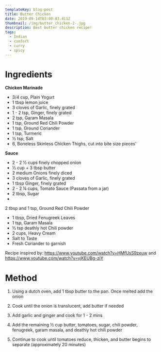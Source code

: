 ```yaml
---
templateKey: blog-post
title: Butter Chicken
date: 2019-09-14T03:00:03.411Z
thumbnail: /img/butter_chicken-2-.jpg
description: Best butter chicken recipe!
tags:
  - Indian
  - comfort
  - curry
  - spicy
---
```

# Ingredients

**Chicken Marinade**

* 3/4 cup, Plain Yogurt
* 1 tbsp lemon juice
* 3 cloves of Garlic, finely grated
* 1 - 2 tsp, Ginger, finely grated
* 2 tsp, Garam Masala
* 1 tsp, Ground Red Chili Powder
* 1 tsp, Ground Coriander
* 1 tsp, Turmeric
* ½ tsp, Salt
* 6, Boneless Skinless Chicken Thighs, cut into bite size pieces'

**Sauce**

* 2 - 2 ½ cups finely chopped onion
* ½ cup + 3 tbsp butter 
* 2 medium Onions finely diced
* 3 cloves of Garlic, finely grated
* 1 tbsp Ginger, finely grated
* 2 - 2 ¼ cups, Tomato Sauce (Passata from a jar)
* 2 tbsp, Sugar
* 2 tbsp and 1 tsp, Ground Red Chili Powder
* 1 tbsp, Dried Fenugreek Leaves
* 1 tsp, Garam Masala
* ½ tsp deathly hot Chili powder
* 2 cups, Heavy Cream
* Salt to Taste
* Fresh Coriander to garnish

Recipe inspired by: https://www.youtube.com/watch?v=HMfUsS9zeuw and https://www.youtube.com/watch?v=vjKEUBg-ziY

# Method

1. Using a dutch oven, add 1 tbsp butter to the pan. Once melted add the onion

2. Cook until the onion is translucent, add butter if needed

3. Add garlic and ginger and cook for 1 - 2 mins

4. Add the remaining ½ cup butter, tomatoes, sugar, chili powder, fenugreek, garam masala, and deathly hot chili powder

5. Continue to cook until tomatoes reduce, thicken, and butter begins to separate (approximately 20 minutes)
